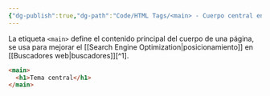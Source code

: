 ```yaml
---
{"dg-publish":true,"dg-path":"Code/HTML Tags/<main> - Cuerpo central en HTML.md","permalink":"/code/html-tags/main-cuerpo-central-en-html/","created":"2024-03-31T23:19","updated":"2024-03-31T23:29"}
---
```


La etiqueta `<main>` define el contenido principal del cuerpo de una página, se usa para mejorar el [[Search Engine Optimization\|posicionamiento]] en [[Buscadores web\|buscadores]][^1].
```HTML 
<main>
  <h1>Tema central</h1>
</main>
```
